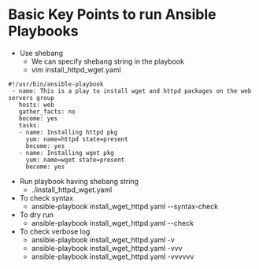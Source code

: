 # Basic Key Points to run Ansible Playbooks
- Use shebang
  - We can specify shebang string in the playbook
  - vim install_httpd_wget.yaml
```
#!/usr/bin/ansible-playbook
 - name: This is a play to install wget and httpd packages on the web servers group
   hosts: web
   gather_facts: no
   become: yes
   tasks:
   - name: Installing httpd pkg
     yum: name=httpd state=present
     become: yes
   - name: Installing wget pkg
     yum: name=wget state=present
     become: yes
```
 - Run playbook having shebang string
   - ./install_httpd_wget.yaml
- To check syntax
  - ansible-playbook install_wget_httpd.yaml --syntax-check
- To dry run
  - ansible-playbook install_wget_httpd.yaml --check
- To check verbose log
  - ansible-playbook install_wget_httpd.yaml -v
  - ansible-playbook install_wget_httpd.yaml -vvv
  - ansible-playbook install_wget_httpd.yaml -vvvvvv